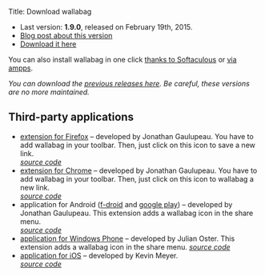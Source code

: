 Title: Download wallabag 

* Last version: **1.9.0**, released on February 19th, 2015.
* [Blog post about this version]({filename}/2015-02-18-wallabag-1-9-many-features.md)
* [Download it here](http://wllbg.org/latest)

You can also install wallabag in one click [thanks to Softaculous](http://www.softaculous.com/apps/others/wallabag) or [via ampps](http://www.ampps.com/apps/others/wallabag).

*You can download the [previous releases here](https://github.com/wallabag/wallabag/releases). Be careful, these versions are no more maintained.*

## Third-party applications

* [extension for Firefox](https://addons.mozilla.org/firefox/addon/wallabag/) – developed by Jonathan Gaulupeau.
You have to add wallabag in your toolbar. Then, just click on this icon to save a new link.  
*[source code](https://github.com/wallabag/firefox-ext)*
* [extension for Chrome](https://chrome.google.com/webstore/detail/wallabag/bepdcjnnkglfjehplaogpoonpffbdcdj) – developed by Jonathan Gaulupeau.
You have to add wallabag in your toolbar. Then, just click on this icon to wallabag a new link.  
*[source code](https://github.com/wallabag/chrome-ext)*
* application for Android ([f-droid](https://f-droid.org/app/fr.gaulupeau.apps.InThePoche) and [google play](https://play.google.com/store/apps/details?id=fr.gaulupeau.apps.InThePoche)) – developed by Jonathan Gaulupeau.
This extension adds a wallabag icon in the share menu.  
*[source code](https://github.com/wallabag/android-app)*
* [application for Windows Phone](http://www.windowsphone.com/en-US/store/app/wallabag/d5226cf1-f422-4e00-996c-88e9c5233332) – developed by Julian Oster.
This extension adds a wallabag icon in the share menu.
*[source code](https://github.com/wallabag/windows-app)*
* [application for iOS](https://itunes.apple.com/app/wallabag/id828331015?mt=8) – developed by Kevin Meyer.  
*[source code](https://github.com/wallabag/ios-app)*
